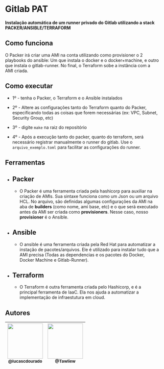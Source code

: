 # Gitlab PAT 
 **Instalação automática de um runner privado do Gitlab utilizando a stack PACKER/ANSIBLE/TERRAFORM**

## Como funciona

 O Packer irá criar uma AMI na conta utilizando como provisioner o 2 playbooks do ansible: Um que instala o docker e o docker+machine, e outro que instala o gitlab-runner. No final, o Terraform sobe a instância com a AMI criada.

## Como executar

* 1º - tenha o Packer, o Terraform e o Ansible instalados

* 2º - Altere as configurações tanto do Terraform quanto do Packer, especificando todas as coisas que forem necessárias (ex: VPC, Subnet, Security Group, etc)

* 3º - digite `make` na raiz do repositório

* 4º - Após a execução tanto do packer, quanto do terraform, será necessário registrar manualmente o runner do gitlab. Use o `arquivo_exemplo.toml` para facilitar as configurações do runner.

## Ferramentas

* ## Packer
  * O Packer é uma ferramenta criada pela hashicorp para auxiliar na criação de AMIs. Sua sintaxe funciona como um Json ou um arquivo HCL. No arquivo, são definidas algumas configurações da AMI na aba de **builders** (como nome, ami base, etc) e o que será executado antes da AMI ser criada como **provisioners**. Nesse caso, nosso **provisioner** é o Ansible.

* ## Ansible
  * O ansible é uma ferramenta criada pela Red Hat para automatizar a instação de pacotes/arquivos. Ele é utilizado para instalar tudo que a AMI precisa (Todas as dependencias e os pacotes do Docker, Docker Machine e Gitlab-Runner).

* ## Terraform
  * O Terraform é outra ferramenta criada pelo Hashicorp, e é a principal ferramenta de IaaC. Ela nos ajuda a automatizar a implementação de infraestutura em cloud.

## Autores

| [<img src="https://github.com/lucascdourado.png?size=115" width=115><br><sub>@lucascdourado</sub>](https://github.com/lucascdourado) | [<img src="https://github.com/Tawliew.png?size=115" width=115><br><sub>@Tawliew</sub>](https://github.com/Tawliew) |
| :---: | :---: |


